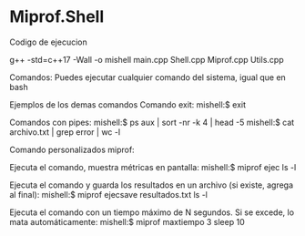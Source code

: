 # Miprof.Shell

Codigo de ejecucion

g++ -std=c++17 -Wall -o mishell main.cpp Shell.cpp Miprof.cpp Utils.cpp

Comandos:
Puedes ejecutar cualquier comando del sistema, igual que en bash

Ejemplos de los demas comandos
Comando exit: 
mishell:$ exit

Comandos con pipes: 
mishell:$ ps aux | sort -nr -k 4 | head -5
mishell:$ cat archivo.txt | grep error | wc -l

Comando personalizados miprof:

Ejecuta el comando, muestra métricas en pantalla:
mishell:$ miprof ejec ls -l

Ejecuta el comando y guarda los resultados en un archivo (si existe, agrega al final):
mishell:$ miprof ejecsave resultados.txt ls -l

Ejecuta el comando con un tiempo máximo de N segundos.
Si se excede, lo mata automáticamente:
mishell:$ miprof maxtiempo 3 sleep 10

